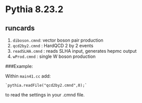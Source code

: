 # Pythia 8.23.2

## runcards ##

 1. `diboson.cmnd`: vector boson pair production
 2. `qcd2by2.cmnd` : HardQCD 2 by 2 events
 3. `readSLHA.cmnd` : reads SLHA input, generates hepmc output
 4. `wProd.cmnd` : single W boson production

###Example:

 Within `main41.cc`  add:
 
	`pythia.readFile("qcd2by2.cmnd",0);`

to read the settings in your .cmnd file. 
  
